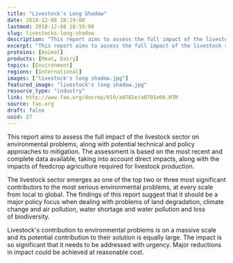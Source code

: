 ```yaml
---
title: "Livestock's Long Shadow"
date: 2018-12-08 18:19:00
lastmod: 2018-12-08 18:19:00
slug: livestocks-long-shadow
description: "This report aims to assess the full impact of the livestock sector on environmental problems, along with potential technical and policy approaches to mitigation. The assessment is based on the most recent and complete data available, taking into account direct impacts, along with the impacts of feedcrop agriculture required for livestock production."
excerpt: "This report aims to assess the full impact of the livestock sector on environmental problems, along with potential technical and policy approaches to mitigation. The assessment is based on the most recent and complete data available, taking into account direct impacts, along with the impacts of feedcrop agriculture required for livestock production."
proteins: [Animal]
products: [Meat, Dairy]
topics: [Environment]
regions: [International]
images: ["livestock's long shadow.jpg"]
featured_image: "livestock's long shadow.jpg"
resource_type: "industry"
link: http://www.fao.org/docrep/010/a0701e/a0701e00.HTM
source: fao.org
draft: false
uuid: 27
---
```

This report aims to assess the full impact of the livestock sector on
environmental problems, along with potential technical and policy
approaches to mitigation. The assessment is based on the most recent and
complete data available, taking into account direct impacts, along with
the impacts of feedcrop agriculture required for livestock production.

The livestock sector emerges as one of the top two or three most
significant contributors to the most serious environmental problems, at
every scale from local to global. The findings of this report suggest
that it should be a major policy focus when dealing with problems of
land degradation, climate change and air pollution, water shortage and
water pollution and loss of biodiversity. 

Livestock's contribution to environmental problems is on a massive scale
and its potential contribution to their solution is equally large. The
impact is so significant that it needs to be addressed with urgency.
Major reductions in impact could be achieved at reasonable cost.

